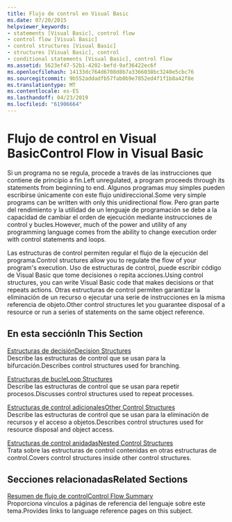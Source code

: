 ```yaml
---
title: Flujo de control en Visual Basic
ms.date: 07/20/2015
helpviewer_keywords:
- statements [Visual Basic], control flow
- control flow [Visual Basic]
- control structures [Visual Basic]
- structures [Visual Basic], control
- conditional statements [Visual Basic], control flow
ms.assetid: 5623ef47-52b1-4202-befd-9af36422ec6f
ms.openlocfilehash: 14133dc764d6708d8b7a3366038bc3240e5cbc76
ms.sourcegitcommit: 9b552addadfb57fab0b9e7852ed4f1f1b8a42f8e
ms.translationtype: MT
ms.contentlocale: es-ES
ms.lasthandoff: 04/23/2019
ms.locfileid: "61906664"
---
```

# <a name="control-flow-in-visual-basic"></a><span data-ttu-id="2bfa0-102">Flujo de control en Visual Basic</span><span class="sxs-lookup"><span data-stu-id="2bfa0-102">Control Flow in Visual Basic</span></span>
<span data-ttu-id="2bfa0-103">Si un programa no se regula, procede a través de las instrucciones que contiene de principio a fin.</span><span class="sxs-lookup"><span data-stu-id="2bfa0-103">Left unregulated, a program proceeds through its statements from beginning to end.</span></span> <span data-ttu-id="2bfa0-104">Algunos programas muy simples pueden escribirse únicamente con este flujo unidireccional.</span><span class="sxs-lookup"><span data-stu-id="2bfa0-104">Some very simple programs can be written with only this unidirectional flow.</span></span> <span data-ttu-id="2bfa0-105">Pero gran parte del rendimiento y la utilidad de un lenguaje de programación se debe a la capacidad de cambiar el orden de ejecución mediante instrucciones de control y bucles.</span><span class="sxs-lookup"><span data-stu-id="2bfa0-105">However, much of the power and utility of any programming language comes from the ability to change execution order with control statements and loops.</span></span>  
  
 <span data-ttu-id="2bfa0-106">Las estructuras de control permiten regular el flujo de la ejecución del programa.</span><span class="sxs-lookup"><span data-stu-id="2bfa0-106">Control structures allow you to regulate the flow of your program's execution.</span></span> <span data-ttu-id="2bfa0-107">Uso de estructuras de control, puede escribir código de Visual Basic que tome decisiones o repita acciones.</span><span class="sxs-lookup"><span data-stu-id="2bfa0-107">Using control structures, you can write Visual Basic code that makes decisions or that repeats actions.</span></span> <span data-ttu-id="2bfa0-108">Otras estructuras de control permiten garantizar la eliminación de un recurso o ejecutar una serie de instrucciones en la misma referencia de objeto.</span><span class="sxs-lookup"><span data-stu-id="2bfa0-108">Other control structures let you guarantee disposal of a resource or run a series of statements on the same object reference.</span></span>  
  
## <a name="in-this-section"></a><span data-ttu-id="2bfa0-109">En esta sección</span><span class="sxs-lookup"><span data-stu-id="2bfa0-109">In This Section</span></span>  
 [<span data-ttu-id="2bfa0-110">Estructuras de decisión</span><span class="sxs-lookup"><span data-stu-id="2bfa0-110">Decision Structures</span></span>](../../../../visual-basic/programming-guide/language-features/control-flow/decision-structures.md)  
 <span data-ttu-id="2bfa0-111">Describe las estructuras de control que se usan para la bifurcación.</span><span class="sxs-lookup"><span data-stu-id="2bfa0-111">Describes control structures used for branching.</span></span>  
  
 [<span data-ttu-id="2bfa0-112">Estructuras de bucle</span><span class="sxs-lookup"><span data-stu-id="2bfa0-112">Loop Structures</span></span>](../../../../visual-basic/programming-guide/language-features/control-flow/loop-structures.md)  
 <span data-ttu-id="2bfa0-113">Describe las estructuras de control que se usan para repetir procesos.</span><span class="sxs-lookup"><span data-stu-id="2bfa0-113">Discusses control structures used to repeat processes.</span></span>  
  
 [<span data-ttu-id="2bfa0-114">Estructuras de control adicionales</span><span class="sxs-lookup"><span data-stu-id="2bfa0-114">Other Control Structures</span></span>](../../../../visual-basic/programming-guide/language-features/control-flow/other-control-structures.md)  
 <span data-ttu-id="2bfa0-115">Describe las estructuras de control que se usan para la eliminación de recursos y el acceso a objetos.</span><span class="sxs-lookup"><span data-stu-id="2bfa0-115">Describes control structures used for resource disposal and object access.</span></span>  
  
 [<span data-ttu-id="2bfa0-116">Estructuras de control anidadas</span><span class="sxs-lookup"><span data-stu-id="2bfa0-116">Nested Control Structures</span></span>](../../../../visual-basic/programming-guide/language-features/control-flow/nested-control-structures.md)  
 <span data-ttu-id="2bfa0-117">Trata sobre las estructuras de control contenidas en otras estructuras de control.</span><span class="sxs-lookup"><span data-stu-id="2bfa0-117">Covers control structures inside other control structures.</span></span>  
  
## <a name="related-sections"></a><span data-ttu-id="2bfa0-118">Secciones relacionadas</span><span class="sxs-lookup"><span data-stu-id="2bfa0-118">Related Sections</span></span>  
 [<span data-ttu-id="2bfa0-119">Resumen de flujo de control</span><span class="sxs-lookup"><span data-stu-id="2bfa0-119">Control Flow Summary</span></span>](../../../../visual-basic/language-reference/keywords/control-flow-summary.md)  
 <span data-ttu-id="2bfa0-120">Proporciona vínculos a páginas de referencia del lenguaje sobre este tema.</span><span class="sxs-lookup"><span data-stu-id="2bfa0-120">Provides links to language reference pages on this subject.</span></span>
